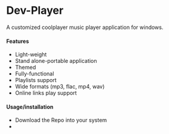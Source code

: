 # Dev-Player
A customized coolplayer music player application for windows.
<br>
#### Features
+ Light-weight
+ Stand alone-portable application
+ Themed
+ Fully-functional
+ Playlists support
+ Wide formats (mp3, flac, mp4, wav)
+ Online links play support


#### Usage/installation
+ Download the Repo into your system
+ 